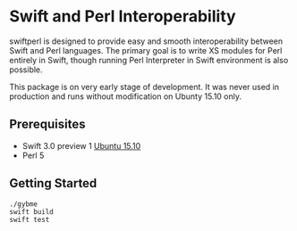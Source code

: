 # Swift and Perl Interoperability

swiftperl is designed to provide easy and smooth interoperability between Swift and Perl languages.
The primary goal is to write XS modules for Perl entirely in Swift,
though running Perl Interpreter in Swift environment is also possible.

This package is on very early stage of development.
It was never used in production and runs without modification on Ubunty 15.10 only.

## Prerequisites

* Swift 3.0 preview 1 [Ubuntu 15.10](https://swift.org/builds/swift-3.0-preview-1/ubuntu1510/swift-3.0-preview-1/swift-3.0-preview-1-ubuntu15.10.tar.gz)
* Perl 5

## Getting Started

	./gybme
	swift build
	swift test
